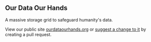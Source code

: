 ## Our Data Our Hands

A massive storage grid to safeguard humanity's data.

View our public site [ourdataourhands.org](https://ourdataourhands.org/) or [suggest a change to it](https://github.com/ourdataourhands/ourdataourhands.github.io/pulls) by creating a pull request.